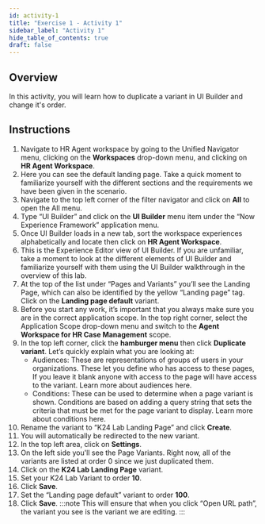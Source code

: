 ```yaml
---
id: activity-1
title: "Exercise 1 - Activity 1"
sidebar_label: "Activity 1"
hide_table_of_contents: true
draft: false
---
```


## Overview
In this activity, you will learn how to duplicate a variant in UI Builder and change it's order.

## Instructions

1.	Navigate to HR Agent workspace by going to the Unified Navigator menu, clicking on the **Workspaces** drop-down menu, and clicking on **HR Agent Workspace**.
2.	Here you can see the default landing page. Take a quick moment to familiarize yourself with the different sections and the requirements we have been given in the scenario.
3.	Navigate to the top left corner of the filter navigator and click on **All** to open the All menu. 
4. Type “UI Builder” and click on the **UI Builder** menu item under the “Now Experience Framework” application menu. 
5.	Once UI Builder loads in a new tab, sort the workspace experiences alphabetically and locate then click on **HR Agent Workspace**.
6.	This is the Experience Editor view of UI Builder. If you are unfamiliar, take a moment to look at the different elements of UI Builder and familiarize yourself with them using the UI Builder walkthrough in the overview of this lab.
7.	At the top of the list under “Pages and Variants” you’ll see the Landing Page, which can also be identified by the yellow “Landing page” tag. Click on the **Landing page default** variant. 
8.	Before you start any work, it’s important that you always make sure you are in the correct application scope. In the top right corner, select the Application Scope drop-down menu and switch to the **Agent Workspace for HR Case Management** scope.
9.	In the top left corner, click the **hamburger menu** then click **Duplicate variant**. Let’s quickly explain what you are looking at:
    -	Audiences: These are representations of groups of users in your organizations. These let you define who has access to these pages, If you leave it blank anyone with access to the page will have access to the variant. Learn more about audiences here.
    -	Conditions: These can be used to determine when a page variant is shown. Conditions are based on adding a query string that sets the criteria that must be met for the page variant to display. Learn more about conditions here.
10.	Rename the variant to “K24 Lab Landing Page” and click **Create**.
11. You will automatically be redirected to the new variant.
12.	In the top left area, click on **Settings**.
13. On the left side you'll see the Page Variants. Right now, all of the variants are listed at order 0 since we just duplicated them. 
14. Click on the **K24 Lab Landing Page** variant. 
15. Set your K24 Lab Variant to order **10**.
16. Click **Save**.
17. Set the “Landing page default” variant to order **100**. 
18. Click **Save**.
:::note
This will ensure that when you click “Open URL path”, the variant you see is the variant we are editing. 
:::
